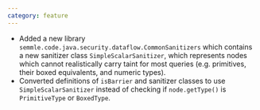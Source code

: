 ```yaml
---
category: feature
---
```

* Added a new library `semmle.code.java.security.dataflow.CommonSanitizers` which contains a new sanitizer class `SimpleScalarSanitizer`, which represents nodes which cannot realistically carry taint for most queries (e.g. primitives, their boxed equivalents, and numeric types).
* Converted definitions of `isBarrier` and sanitizer classes to use `SimpleScalarSanitizer` instead of checking if `node.getType()` is `PrimitiveType` or `BoxedType`.
